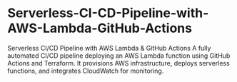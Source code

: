 # Serverless-CI-CD-Pipeline-with-AWS-Lambda-GitHub-Actions
Serverless CI/CD Pipeline with AWS Lambda &amp; GitHub Actions A fully automated CI/CD pipeline deploying an AWS Lambda function using GitHub Actions and Terraform. It provisions AWS infrastructure, deploys serverless functions, and integrates CloudWatch for monitoring.  
